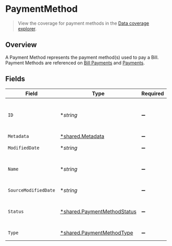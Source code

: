 # PaymentMethod

> View the coverage for payment methods in the <a className="external" href="https://knowledge.codat.io/supported-features/accounting?view=tab-by-data-type&dataType=paymentMethods" target="_blank">Data coverage explorer</a>.

## Overview

A Payment Method represents the payment method(s) used to pay a Bill. Payment Methods are referenced on [Bill Payments](https://docs.codat.io/accounting-api#/schemas/BillPayment) and [Payments](https://docs.codat.io/accounting-api#/schemas/Payment).


## Fields

| Field                                                                            | Type                                                                             | Required                                                                         | Description                                                                      | Example                                                                          |
| -------------------------------------------------------------------------------- | -------------------------------------------------------------------------------- | -------------------------------------------------------------------------------- | -------------------------------------------------------------------------------- | -------------------------------------------------------------------------------- |
| `ID`                                                                             | **string*                                                                        | :heavy_minus_sign:                                                               | Unique identifier for the payment method.                                        |                                                                                  |
| `Metadata`                                                                       | [*shared.Metadata](../../../pkg/models/shared/metadata.md)                       | :heavy_minus_sign:                                                               | N/A                                                                              |                                                                                  |
| `ModifiedDate`                                                                   | **string*                                                                        | :heavy_minus_sign:                                                               | N/A                                                                              | 2022-10-23T00:00:00.000Z                                                         |
| `Name`                                                                           | **string*                                                                        | :heavy_minus_sign:                                                               | Name of the payment method.                                                      |                                                                                  |
| `SourceModifiedDate`                                                             | **string*                                                                        | :heavy_minus_sign:                                                               | N/A                                                                              | 2022-10-23T00:00:00.000Z                                                         |
| `Status`                                                                         | [*shared.PaymentMethodStatus](../../../pkg/models/shared/paymentmethodstatus.md) | :heavy_minus_sign:                                                               | Status of the Payment Method.                                                    |                                                                                  |
| `Type`                                                                           | [*shared.PaymentMethodType](../../../pkg/models/shared/paymentmethodtype.md)     | :heavy_minus_sign:                                                               | Method of payment.                                                               |                                                                                  |